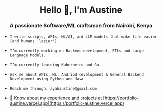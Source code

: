 <h1 align="center">Hello 👋, I'm Austine </h1>
<h3 align="center">A passionate Software/ML craftsman from Nairobi, Kenya</h3>

- ```
  I write scripts, APIs, ML/AI, and LLM models that make life easier (and humans 'lazier').
  ```
  
- ```
  I’m currently working on Backend development, ETLs and Large Language Models.
  ```
  
- ```
  I’m currently learning Kubernetes and Go.
  ```
  
- ```
  Ask me about APIs, ML, Andriod development & General Backend Development using Python and Java
  ```
  
- ```
  Reach me through: ayahaustine@gmail.com
  ```
  
- 📄 Know about my experience and projects at [https://portfolio-austine.vercel.app](https://portfolio-austine.vercel.app)

